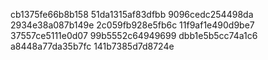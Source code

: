 cb1375fe66b8b158
51da1315af83dfbb
9096cedc254498da
2934e38a087b149e
2c059fb928e5fb6c
11f9af1e490d9be7
37557ce5111e0d07
99b5552c64949699
dbb1e5b5cc74a1c6
a8448a77da35b7fc
141b7385d7d8724e
